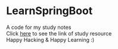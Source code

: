 # LearnSpringBoot
A code for my study notes \
Click [here](https://www.udemy.com/course/spring-web-services-tutorial/?utm_source=adwords&utm_medium=udemyads&utm_campaign=LongTail-New_la.EN_cc.ROWMTA-B&utm_content=deal4584&utm_term=_._ag_98771201205_._ad_533999956744_._kw__._de_c_._dm__._pl__._ti_dsa-1007766171312_._li_9065276_._pd__._&matchtype=&gclid=Cj0KCQjwt_qgBhDFARIsABcDjOepeaWVtIs_TXCgyIjghlzRIuUjBBZ0DfeuzYjBvvvSOQILclsURkoaAvbbEALw_wcB) to see the link of study resource \
Happy Hacking & Happy Learning :)
